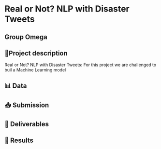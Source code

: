 # Real or Not? NLP with Disaster Tweets
## Group Omega

## 📑Project description 
Real or Not? NLP with Disaster Tweets: For this project we are challenged to buil a Machine Learning model

## 📊 Data 

## 📥 Submission 

## 📰 Deliverables 

## 🧾 Results 
